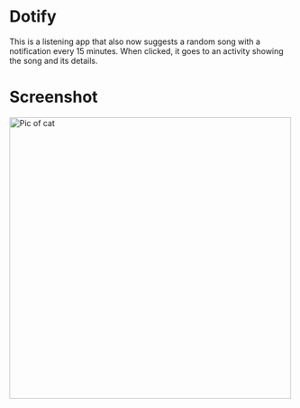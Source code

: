 # Dotify

This is a listening app that also now suggests a random song with a notification every 15 minutes. When clicked, it goes to an activity showing the song and its details.

# Screenshot 
<image alt="Pic of cat" src="./Screen Shot 2021-04-02 at 1.28.03 AM.png" height="500" />


